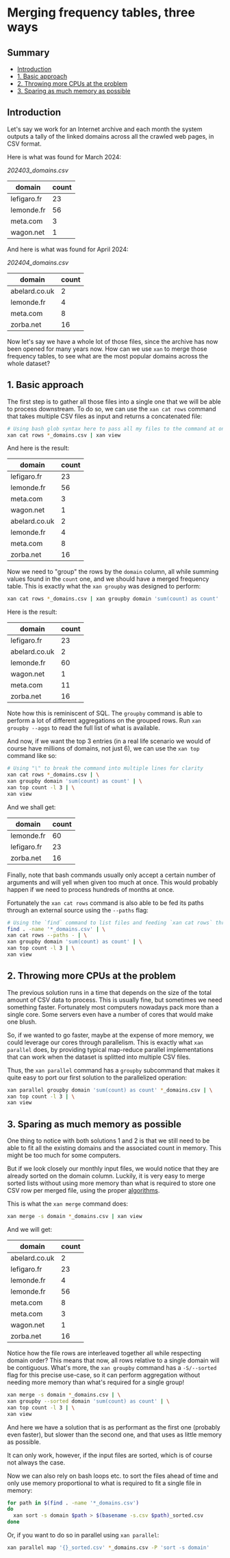 # Merging frequency tables, three ways

## Summary

* [Introduction](#introduction)
* [1. Basic approach](#1-basic-approach)
* [2. Throwing more CPUs at the problem](#2-throwing-more-cpus-at-the-problem)
* [3. Sparing as much memory as possible](#3-sparing-as-much-memory-as-possible)

## Introduction

Let's say we work for an Internet archive and each month the system outputs a tally of the linked domains across all the crawled web pages, in CSV format.

Here is what was found for March 2024:

*202403_domains.csv*

| domain      | count |
| ----------- | ----- |
| lefigaro.fr | 23    |
| lemonde.fr  | 56    |
| meta.com    | 3     |
| wagon.net   | 1     |

And here is what was found for April 2024:

*202404_domains.csv*

| domain        | count |
| ------------- | ----- |
| abelard.co.uk | 2     |
| lemonde.fr    | 4     |
| meta.com      | 8     |
| zorba.net     | 16    |

Now let's say we have a whole lot of those files, since the archive has now been opened for many years now. How can we use `xan` to merge those frequency tables, to see what are the most popular domains across the whole dataset?

## 1. Basic approach

The first step is to gather all those files into a single one that we will be able to process downstream. To do so, we can use the `xan cat rows` command that takes multiple CSV files as input and returns a concatenated file:

```bash
# Using bash glob syntax here to pass all my files to the command at once
xan cat rows *_domains.csv | xan view
```

And here is the result:

| domain        | count |
| ------------- | ----- |
| lefigaro.fr   | 23    |
| lemonde.fr    | 56    |
| meta.com      | 3     |
| wagon.net     | 1     |
| abelard.co.uk | 2     |
| lemonde.fr    | 4     |
| meta.com      | 8     |
| zorba.net     | 16    |

Now we need to "group" the rows by the `domain` column, all while summing values found in the `count` one, and we should have a merged frequency table. This is exactly what the `xan groupby` was designed to perform:

```bash
xan cat rows *_domains.csv | xan groupby domain 'sum(count) as count' | xan view
```

Here is the result:

| domain        | count |
| ------------- | ----- |
| lefigaro.fr   | 23    |
| abelard.co.uk | 2     |
| lemonde.fr    | 60    |
| wagon.net     | 1     |
| meta.com      | 11    |
| zorba.net     | 16    |

Note how this is reminiscent of SQL. The `groupby` command is able to perform a lot of different aggregations on the grouped rows. Run `xan groupby --aggs` to read the full list of what is available.

And now, if we want the top 3 entries (in a real life scenario we would of course have millions of domains, not just 6), we can use the `xan top` command like so:

```bash
# Using "\" to break the command into multiple lines for clarity
xan cat rows *_domains.csv | \
xan groupby domain 'sum(count) as count' | \
xan top count -l 3 | \
xan view
```

And we shall get:

| domain      | count |
| ----------- | ----- |
| lemonde.fr  | 60    |
| lefigaro.fr | 23    |
| zorba.net   | 16    |

Finally, note that bash commands usually only accept a certain number of arguments and will yell when given too much at once. This would probably happen if we need to process hundreds of months at once.

Fortunately the `xan cat rows` command is also able to be fed its paths through an external source using the `--paths` flag:

```bash
# Using the `find` command to list files and feeding `xan cat rows` through stdin
find . -name '*_domains.csv' | \
xan cat rows --paths - | \
xan groupby domain 'sum(count) as count' | \
xan top count -l 3 | \
xan view
```

## 2. Throwing more CPUs at the problem

The previous solution runs in a time that depends on the size of the total amount of CSV data to process. This is usually fine, but sometimes we need something faster. Fortunately most computers nowadays pack more than a single core. Some servers even have a number of cores that would make one blush.

So, if we wanted to go faster, maybe at the expense of more memory, we could leverage our cores through parallelism. This is exactly what `xan parallel` does, by providing typical map-reduce parallel implementations that can work when the dataset is splitted into multiple CSV files.

Thus, the `xan parallel` command has a `groupby` subcommand that makes it quite easy to port our first solution to the parallelized operation:

```bash
xan parallel groupby domain 'sum(count) as count' *_domains.csv | \
xan top count -l 3 | \
xan view
```

## 3. Sparing as much memory as possible

One thing to notice with both solutions 1 and 2 is that we still need to be able to fit all the existing domains and the associated count in memory. This might be too much for some computers.

But if we look closely our monthly input files, we would notice that they are already sorted on the domain column. Luckily, it is very easy to merge sorted lists without using more memory than what is required to store one CSV row per merged file, using the proper [algorithms](https://en.wikipedia.org/wiki/Merge_algorithm).

This is what the `xan merge` command does:

```bash
xan merge -s domain *_domains.csv | xan view
```

And we will get:

| domain        | count |
| ------------- | ----- |
| abelard.co.uk | 2     |
| lefigaro.fr   | 23    |
| lemonde.fr    | 4     |
| lemonde.fr    | 56    |
| meta.com      | 8     |
| meta.com      | 3     |
| wagon.net     | 1     |
| zorba.net     | 16    |

Notice how the file rows are interleaved together all while respecting domain order? This means that now, all rows relative to a single domain will be contiguous. What's more, the `xan groupby` command has a `-S/--sorted` flag for this precise use-case, so it can perform aggregation without needing more memory than what's required for a single group!

```bash
xan merge -s domain *_domains.csv | \
xan groupby --sorted domain 'sum(count) as count' | \
xan top count -l 3 | \
xan view
```

And here we have a solution that is as performant as the first one (probably even faster), but slower than the second one, and that uses as little memory as possible.

It can only work, however, if the input files are sorted, which is of course not always the case.

Now we can also rely on bash loops etc. to sort the files ahead of time and only use memory proportional to what is required to fit a single file in memory:

```bash
for path in $(find . -name '*_domains.csv')
do
  xan sort -s domain $path > $(basename -s.csv $path)_sorted.csv
done
```

Or, if you want to do so in parallel using `xan parallel`:

```bash
xan parallel map '{}_sorted.csv' *_domains.csv -P 'sort -s domain'
```

